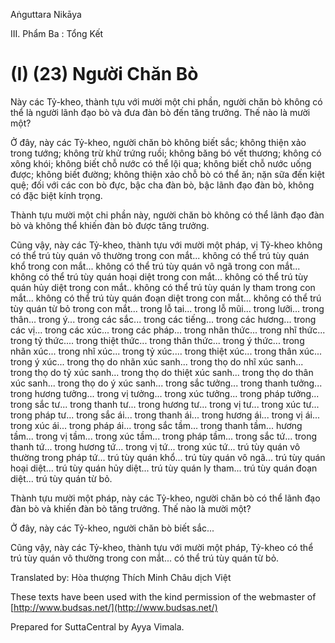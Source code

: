 Aṅguttara Nikāya

III. Phẩm Ba : Tổng Kết

# (I) (23) Người Chăn Bò

Này các Tỷ-kheo, thành tựu với mười một chi phần, người chăn bò không có thể là người lãnh đạo bò và đưa đàn bò đến tăng trưởng. Thế nào là mười một?

Ở đây, này các Tỷ-kheo, người chăn bò không biết sắc; không thiện xảo trong tướng; không trừ khử trứng ruồi; không băng bó vết thương; không có xông khói; không biết chỗ nước có thể lội qua; không biết chỗ nước uống được; không biết đường; không thiện xảo chỗ bò có thể ăn; nặn sữa đến kiệt quệ; đối với các con bò đực, bậc cha đàn bò, bậc lãnh đạo đàn bò, không có đặc biệt kính trọng.

Thành tựu mười một chi phần này, người chăn bò không có thể lãnh đạo đàn bò và không thể khiến đàn bò được tăng trưởng.

Cũng vậy, này các Tỷ-kheo, thành tựu với mười một pháp, vị Tỷ-kheo không có thể trú tùy quán vô thường trong con mắt... không có thể trú tùy quán khổ trong con mắt... không có thể trú tùy quán vô ngã trong con mắt... không có thể trú tùy quán hoại diệt trong con mắt... không có thể trú tùy quán hủy diệt trong con mắt.. không có thể trú tùy quán ly tham trong con mắt... không có thể trú tùy quán đoạn diệt trong con mắt... không có thể trú tùy quán từ bỏ trong con mắt... trong lỗ tai... trong lỗ mũi... trong lưỡi... trong thân... trong ý... trong các sắc... trong các tiếng... trong các hương... trong các vị... trong các xúc... trong các pháp... trong nhãn thức... trong nhĩ thức... trong tỷ thức.... trong thiệt thức... trong thân thức... trong ý thức... trong nhãn xúc... trong nhĩ xúc... trong tỷ xúc.... trong thiệt xúc... trong thân xúc... trong ý xúc... trong thọ do nhãn xúc sanh... trong thọ do nhĩ xúc sanh... trong thọ do tỷ xúc sanh... trong thọ do thiệt xúc sanh... trong thọ do thân xúc sanh... trong thọ do ý xúc sanh... trong sắc tưởng... trong thanh tưởng... trong hương tưởng... trong vị tưởng... trong xúc tưởng... trong pháp tưởng... trong sắc tư... trong thanh tư... trong hương tư... trong vị tư... trong xúc tư... trong pháp tư... trong sắc ái... trong thanh ái... trong hương ái... trong vị ái... trong xúc ái... trong pháp ái... trong sắc tầm... trong thanh tầm... hương tầm... trong vị tầm... trong xúc tầm... trong pháp tầm... trong sắc tứ... trong thanh tứ... trong hương tứ... trong vị tứ... trong xúc tứ... trú tùy quán vô thường trong pháp tứ... trú tùy quán khổ... trú tùy quán vô ngã... trú tùy quán hoại diệt... trú tùy quán hủy diệt... trú tùy quán ly tham... trú tùy quán đoạn diệt... trú tùy quán từ bỏ.

Thành tựu mười một pháp, này các Tỷ-kheo, người chăn bò có thể lãnh đạo đàn bò và khiến đàn bò tăng trưởng. Thế nào là mười một?

Ở đây, này các Tỷ-kheo, người chăn bò biết sắc...

Cũng vậy, này các Tỷ-kheo, thành tựu với mười một pháp, Tỷ-kheo có thể trú tùy quán vô thường trong con mắt... có thể trú tùy quán từ bỏ.

Translated by: Hòa thượng Thích Minh Châu dịch Việt

These texts have been used with the kind permission of the webmaster of [http://www.budsas.net/](http://www.budsas.net/)

Prepared for SuttaCentral by Ayya Vimala.